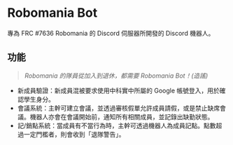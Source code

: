 # Robomania Bot
專為 FRC #7636 Robomania 的 Discord 伺服器所開發的 Discord 機器人。

## 功能

> *Robomania 的隊員從加入到退休，都需要 Robomania Bot！(造謠)*
- 新成員驗證：新成員混被要求使用中科實中所屬的 Google 帳號登入，用於確認學生身分。
- 會議系統：主幹可建立會議，並透過審核假單允許成員請假，或是禁止缺席會議。機器人亦會在會議開始前，通知所有相關成員，並記錄出缺勤狀態。
- 記/銷點系統：當成員有不當行為時，主幹可透過機器人為成員記點。點數超過一定門檻者，則會收到「退隊警告」。
